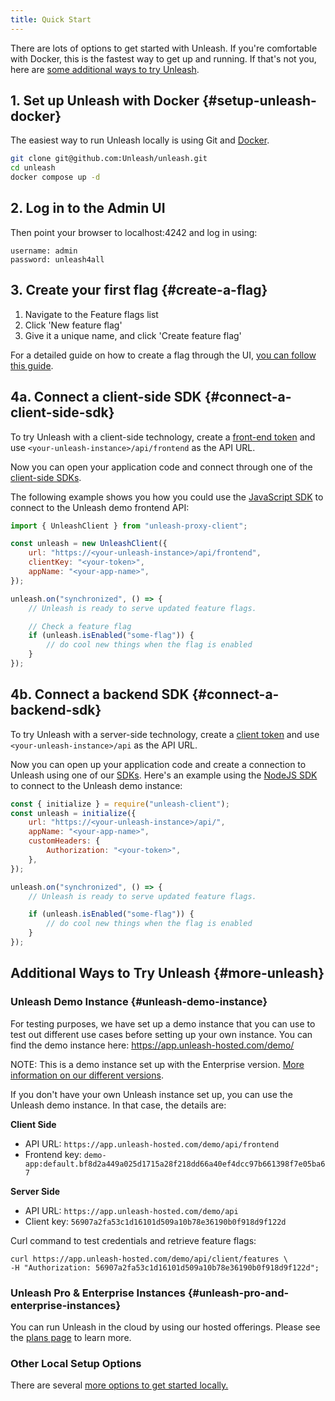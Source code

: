 ```yaml
---
title: Quick Start
---
```


There are lots of options to get started with Unleash. If you're comfortable with Docker, this is the fastest way to get up and running. If that's not you, here are [some additional ways to try Unleash](#more-unleash).

## 1. Set up Unleash with Docker {#setup-unleash-docker}

The easiest way to run Unleash locally is using Git and [Docker](https://www.docker.com/).

```sh
git clone git@github.com:Unleash/unleash.git
cd unleash
docker compose up -d
```

## 2. Log in to the Admin UI

Then point your browser to localhost:4242 and log in using:

```
username: admin
password: unleash4all
```

## 3. Create your first flag {#create-a-flag}

1. Navigate to the Feature flags list
2. Click 'New feature flag'
3. Give it a unique name, and click 'Create feature flag'

For a detailed guide on how to create a flag through the UI, [you can follow this guide](/how-to/how-to-create-feature-toggles.md).

## 4a. Connect a client-side SDK {#connect-a-client-side-sdk}

To try Unleash with a client-side technology, create a [front-end token](/reference/api-tokens-and-client-keys.mdx#front-end-tokens) and use `<your-unleash-instance>/api/frontend` as the API URL.

Now you can open your application code and connect through one of the [client-side SDKs](/reference/sdks#client-side-sdks).

The following example shows you how you could use the [JavaScript SDK](/generated/sdks/client-side/javascript-browser.md) to connect to the Unleash demo frontend API:

```javascript
import { UnleashClient } from "unleash-proxy-client";

const unleash = new UnleashClient({
    url: "https://<your-unleash-instance>/api/frontend",
    clientKey: "<your-token>",
    appName: "<your-app-name>",
});

unleash.on("synchronized", () => {
    // Unleash is ready to serve updated feature flags.

    // Check a feature flag
    if (unleash.isEnabled("some-flag")) {
        // do cool new things when the flag is enabled
    }
});
```

## 4b. Connect a backend SDK {#connect-a-backend-sdk}

To try Unleash with a server-side technology, create a [client token](/reference/api-tokens-and-client-keys#client-tokens) and use `<your-unleash-instance>/api` as the API URL.

Now you can open up your application code and create a connection to Unleash using one of our [SDKs](/reference/sdks/index.md). Here's an example using the [NodeJS SDK](/reference/sdks/node) to connect to the Unleash demo instance:

```javascript
const { initialize } = require("unleash-client");
const unleash = initialize({
    url: "https://<your-unleash-instance>/api/",
    appName: "<your-app-name>",
    customHeaders: {
        Authorization: "<your-token>",
    },
});

unleash.on("synchronized", () => {
    // Unleash is ready to serve updated feature flags.

    if (unleash.isEnabled("some-flag")) {
        // do cool new things when the flag is enabled
    }
});
```

## Additional Ways to Try Unleash {#more-unleash}

### Unleash Demo Instance {#unleash-demo-instance}

For testing purposes, we have set up a demo instance that you can use to test out different use cases before setting up your own instance. You can find the demo instance here: https://app.unleash-hosted.com/demo/

NOTE: This is a demo instance set up with the Enterprise version. [More information on our different versions](https://www.getunleash.io/pricing).

If you don't have your own Unleash instance set up, you can use the Unleash demo instance. In that case, the details are:

**Client Side**

-   API URL: `https://app.unleash-hosted.com/demo/api/frontend`
-   Frontend key: `demo-app:default.bf8d2a449a025d1715a28f218dd66a40ef4dcc97b661398f7e05ba67`

**Server Side**

-   API URL: `https://app.unleash-hosted.com/demo/api`
-   Client key: `56907a2fa53c1d16101d509a10b78e36190b0f918d9f122d`

Curl command to test credentials and retrieve feature flags:

```
curl https://app.unleash-hosted.com/demo/api/client/features \
-H "Authorization: 56907a2fa53c1d16101d509a10b78e36190b0f918d9f122d";
```

### Unleash Pro & Enterprise Instances {#unleash-pro-and-enterprise-instances}

You can run Unleash in the cloud by using our hosted offerings. Please see the [plans page](https://www.getunleash.io/pricing) to learn more.

### Other Local Setup Options

There are several [more options to get started locally.](using-unleash/deploy/getting-started.md)

